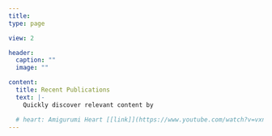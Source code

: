 ```yaml
---
title:    
type: page

view: 2

header:
  caption: ""
  image: ""

content:
  title: Recent Publications
  text: |- 
    Quickly discover relevant content by

  # heart: Amigurumi Heart [[link]](https://www.youtube.com/watch?v=vxn93raVYxg&list=PLvzWNB_Nxz5upP4wx-QbhK5SIDc-ig_j7&index=13)
---
```


